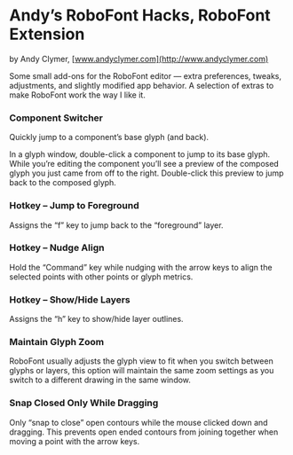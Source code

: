 # Andy’s RoboFont Hacks, RoboFont Extension

by Andy Clymer, [www.andyclymer.com](http://www.andyclymer.com)

Some small add-ons for the RoboFont editor — extra preferences, tweaks, adjustments, and slightly modified app behavior. A selection of extras to make RoboFont work the way I like it.


### Component Switcher

Quickly jump to a component’s base glyph (and back).

In a glyph window, double-click a component to jump to its base glyph. While you’re editing the component you’ll see a preview of the composed glyph you just came from off to the right. Double-click this preview to jump back to the composed glyph.

### Hotkey – Jump to Foreground

Assigns the “f” key to jump back to the “foreground” layer.

### Hotkey – Nudge Align

Hold the “Command” key while nudging with the arrow keys to align the selected points with other points or glyph metrics.

### Hotkey – Show/Hide Layers

Assigns the “h” key to show/hide layer outlines.

### Maintain Glyph Zoom

RoboFont usually adjusts the glyph view to fit when you switch between glyphs or layers, this option will maintain the same zoom settings as you switch to a different drawing in the same window.

### Snap Closed Only While Dragging

Only “snap to close” open contours while the mouse clicked down and dragging. This prevents open ended contours from joining together when moving a point with the arrow keys.
